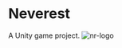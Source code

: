 # Neverest
A Unity game project.
![nr-logo](https://github.com/Fabio-CDias/NeverRest/assets/137723212/87a20caf-2cb1-404b-a920-e6021983bc80)
